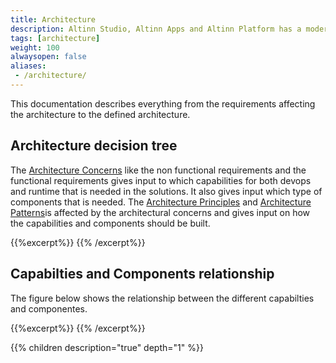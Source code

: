 ```yaml
---
title: Architecture
description: Altinn Studio, Altinn Apps and Altinn Platform has a modern architecture. 
tags: [architecture]
weight: 100
alwaysopen: false
aliases:
 - /architecture/
---
```

This documentation describes everything from the requirements affecting the architecture to the defined architecture. 

## Architecture decision tree
The [Architecture Concerns](/teknologi/altinnstudio/architecture/concerns/) like the non functional requirements and the functional requirements 
gives input to which capabilities for both devops and runtime that is needed in the solutions. It also gives input which type of components that is needed.
The [Architecture Principles](/teknologi/altinnstudio/architecture/principles/) and [Architecture Patterns](/teknologi/altinnstudio/architecture/patterns/)is affected by the 
architectural concerns and gives input on how the capabilities and components should be built.

{{%excerpt%}}
<object data="/teknologi/altinnstudio/architecture/architecture_decision_relationship.svg" type="image/svg+xml" style="width: 100%; max-width: 1000px"></object>
{{% /excerpt%}}

## Capabilties and Components relationship
The figure below shows the relationship between the different capabilties and componentes.

{{%excerpt%}}
<object data="/teknologi/altinnstudio/architecture/architectureoverview.svg" type="image/svg+xml" style="width: 100%; max-width: 1000px"></object>
{{% /excerpt%}}

{{% children description="true" depth="1" %}}
